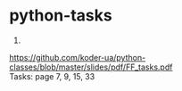 # python-tasks
1.    
https://github.com/koder-ua/python-classes/blob/master/slides/pdf/FF_tasks.pdf    
Tasks: page 7, 9, 15, 33    
